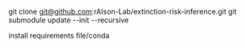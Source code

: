 git clone git@github.com:rAIson-Lab/extinction-risk-inference.git
git submodule update --init --recursive

install requirements file/conda